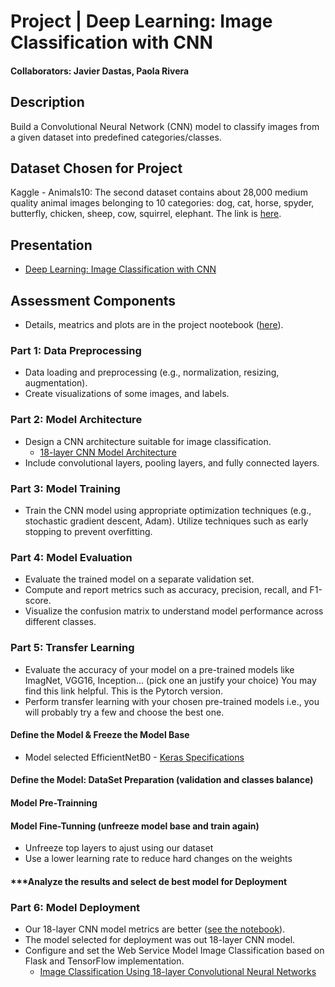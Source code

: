 # Project | Deep Learning: Image Classification with CNN
#### Collaborators: Javier Dastas, Paola Rivera

## Description
Build a Convolutional Neural Network (CNN) model to classify images from a given dataset into predefined categories/classes.

## Dataset Chosen for Project
Kaggle - Animals10: The second dataset contains about 28,000 medium quality animal images belonging to 10 categories: dog, cat, horse, spyder, butterfly, chicken, sheep, cow, squirrel, elephant. The link is [here](https://www.kaggle.com/datasets/alessiocorrado99/animals10/data).

## Presentation
- [Deep Learning: Image Classification with CNN](DL_Image_Classification_CNN.pdf)

## Assessment Components
- Details, meatrics and plots are in the project nootebook ([here](cnn-group-model.ipynb)).

### **Part 1: Data Preprocessing**
- Data loading and preprocessing (e.g., normalization, resizing, augmentation).
- Create visualizations of some images, and labels.

### **Part 2: Model Architecture**
- Design a CNN architecture suitable for image classification.
   - [18-layer CNN Model Architecture](https://github.com/javierdastas/project-deep-learning-image-classification-with-cnn/blob/main/my-cnn-model.png)
- Include convolutional layers, pooling layers, and fully connected layers.

### **Part 3: Model Training**

- Train the CNN model using appropriate optimization techniques (e.g., stochastic gradient descent, Adam). Utilize techniques such as early stopping to prevent overfitting.

### **Part 4: Model Evaluation**
- Evaluate the trained model on a separate validation set.
- Compute and report metrics such as accuracy, precision, recall, and F1-score.
- Visualize the confusion matrix to understand model performance across different classes.

### **Part 5: Transfer Learning**
- Evaluate the accuracy of your model on a pre-trained models like ImagNet, VGG16, Inception... (pick one an justify your choice)
You may find this link helpful.
This is the Pytorch version.
- Perform transfer learning with your chosen pre-trained models i.e., you will probably try a few and choose the best one.

#### **Define the Model & Freeze the Model Base**

- Model selected EfficientNetB0 - [Keras Specifications](https://keras.io/api/applications/)

#### **Define the Model: DataSet Preparation (validation and classes balance)**

#### **Model Pre-Trainning**

#### **Model Fine-Tunning (unfreeze model base and train again)**
- Unfreeze top layers to ajust using our dataset
- Use a lower learning rate to reduce hard changes on the weights

#### ***Analyze the results and select de best model for Deployment

### **Part 6: Model Deployment**
- Our 18-layer CNN model metrics are better ([see the notebook](cnn-group-model.ipynb)).
- The model selected for deployment was out 18-layer CNN model.
- Configure and set the Web Service Model Image Classification based on Flask and TensorFlow implementation.
    - [Image Classification Using 18-layer Convolutional Neural Networks](http://dl-image-cnn.org)
